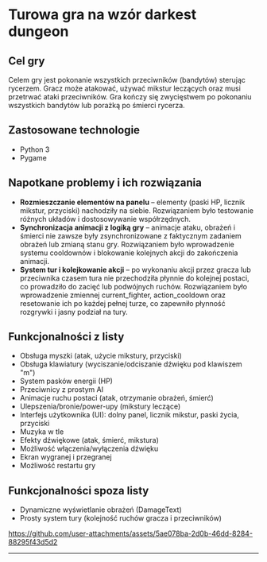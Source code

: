 # Turowa gra na wzór darkest dungeon

## Cel gry
Celem gry jest pokonanie wszystkich przeciwników (bandytów) sterując rycerzem. Gracz może atakować, używać mikstur leczących oraz musi przetrwać ataki przeciwników. Gra kończy się zwycięstwem po pokonaniu wszystkich bandytów lub porażką po śmierci rycerza.

## Zastosowane technologie
- Python 3
- Pygame

## Napotkane problemy i ich rozwiązania
- **Rozmieszczanie elementów na panelu** – elementy (paski HP, licznik mikstur, przyciski) nachodziły na siebie. Rozwiązaniem było testowanie różnych układów i dostosowywanie współrzędnych.
- **Synchronizacja animacji z logiką gry** – animacje ataku, obrażeń i śmierci nie zawsze były zsynchronizowane z faktycznym zadaniem obrażeń lub zmianą stanu gry. Rozwiązaniem było wprowadzenie systemu cooldownów i blokowanie kolejnych akcji do zakończenia animacji.
- **System tur i kolejkowanie akcji** – po wykonaniu akcji przez gracza lub przeciwnika czasem tura nie przechodziła płynnie do kolejnej postaci, co prowadziło do zacięć lub podwójnych ruchów. Rozwiązaniem było wprowadzenie zmiennej current_fighter, action_cooldown oraz resetowanie ich po każdej pełnej turze, co zapewniło płynność rozgrywki i jasny podział na tury.

## Funkcjonalności z listy
- Obsługa myszki (atak, użycie mikstury, przyciski)
- Obsługa klawiatury (wyciszanie/odciszanie dźwięku pod klawiszem "m")
- System pasków energii (HP)
- Przeciwnicy z prostym AI
- Animacje ruchu postaci (atak, otrzymanie obrażeń, śmierć)
- Ulepszenia/bronie/power-upy (mikstury leczące)
- Interfejs użytkownika (UI): dolny panel, licznik mikstur, paski życia, przyciski
- Muzyka w tle
- Efekty dźwiękowe (atak, śmierć, mikstura)
- Możliwość włączenia/wyłączenia dźwięku
- Ekran wygranej i przegranej
- Możliwość restartu gry

## Funkcjonalności spoza listy
- Dynamiczne wyświetlanie obrażeń (DamageText)
- Prosty system tury (kolejność ruchów gracza i przeciwników)



https://github.com/user-attachments/assets/5ae078ba-2d0b-46dd-8284-88295f43d5d2


---
